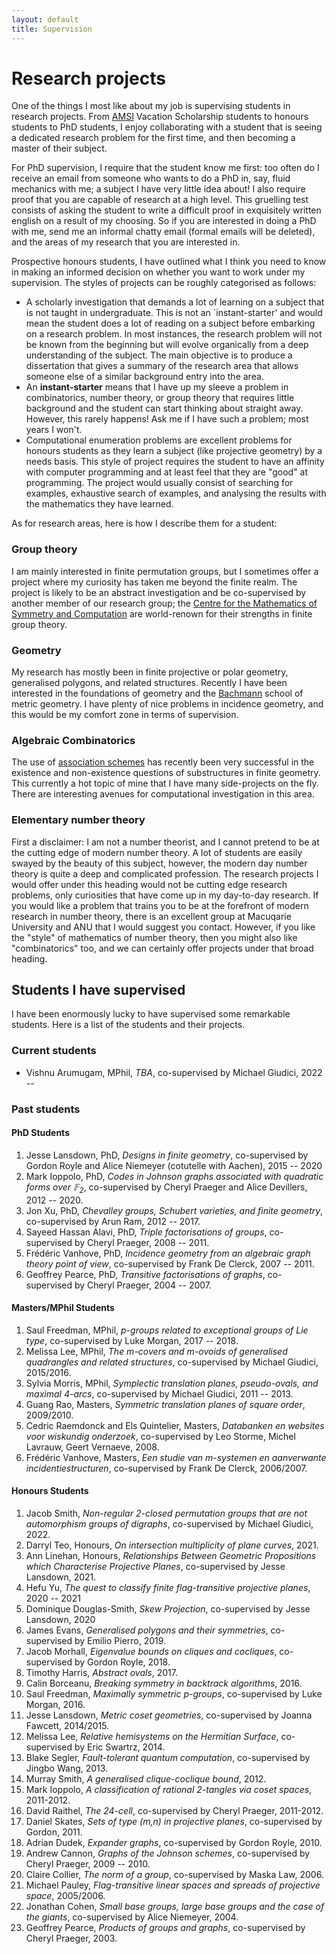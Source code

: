 ```yaml
---
layout: default
title: Supervision
---
```


<script src="https://cdn.mathjax.org/mathjax/latest/MathJax.js?config=TeX-AMS-MML_HTMLorMML" type="text/javascript"></script>

# Research projects

One of the things I most like about my job is supervising students in research projects. From [AMSI](https://amsi.org.au) Vacation Scholarship students to honours students to PhD students, I enjoy collaborating with a student that is seeing a dedicated research problem for the first time, and then becoming a master of their subject.

For PhD supervision, I require that the student know me first: too often do I receive an email from someone who wants to do a PhD in, say, fluid mechanics with me; a subject I have very little idea about! I also require proof that you are capable of research at a high level. This gruelling test consists of asking the student to write a difficult proof in exquisitely written english on a result of my choosing. So if you are interested in doing a PhD with me, send me an informal chatty email (formal emails will be deleted), and the areas of my research that you are interested in.

Prospective honours students, I have outlined what I think you need to know in making an informed decision on whether you want to work under my supervision. The styles of projects can be roughly categorised as follows:  

- A scholarly investigation that demands a lot of learning on a subject that is not taught in undergraduate. This is not an `instant-starter' and would mean the student does a lot of reading on a subject before embarking on a research problem. In most instances, the research problem will not be known from the beginning but will evolve organically from a deep understanding of the subject. The main objective is to produce a dissertation that gives a summary of the research area that allows someone else of a similar background entry into the area.  
- An **instant-starter** means that I have up my sleeve a problem in combinatorics, number theory, or group theory that requires little background and the student can start thinking about straight away. However, this rarely happens! Ask me if I have such a problem; most years I won't.
- Computational enumeration problems are excellent problems for honours students as they learn a subject (like projective geometry) by a needs basis. This style of project requires the student to have an affinity with computer programming and at least feel that they are "good" at programming. The project would usually consist of searching for examples, exhaustive search of examples, and analysing the results with the mathematics they have learned. 

As for research areas, here is how I describe them for a student:

### Group theory

I am mainly interested in finite permutation groups, but I sometimes offer a project where my curiosity has taken me beyond the finite realm. The project is likely to be an abstract investigation and be co-supervised by another member of our research group; the [Centre for the Mathematics of Symmetry and Computation](www.cmsc.io) are world-renown for their strengths in finite group theory.

### Geometry

My research has mostly been in finite projective or polar geometry, generalised polygons, and related structures. Recently I have been interested in the foundations of geometry and the [Bachmann](http://www-history.mcs.st-and.ac.uk/Biographies/Bachmann_Friedrich.html) school of metric geometry. I have plenty of nice problems in incidence geometry, and this would be my comfort zone in terms of supervision.

### Algebraic Combinatorics

The use of [association schemes](http://en.wikipedia.org/wiki/Association_scheme) has recently been very successful in the existence and non-existence questions of substructures in finite geometry. This currently a hot topic of mine that I have many side-projects on the fly. There are interesting avenues for computational investigation in this area.

### Elementary number theory

First a disclaimer: I am not a number theorist, and I cannot pretend to be at the cutting edge of modern number theory. A lot of students are easily swayed by the beauty of this subject, however, the modern day number theory is quite a deep and complicated profession. The research projects I would offer under this heading would not be cutting edge research problems, only curiosities that have come up in my day-to-day research. If you would like a problem that trains you to be at the forefront of modern research in number theory, there is an excellent group at Macuqarie University and ANU that I would suggest you contact. However, if you like the "style" of mathematics of number theory, then you might also like "combinatorics" too, and we can certainly offer projects under that broad heading.


## Students I have supervised
I have been enormously lucky to have supervised some remarkable students. Here is a list of the students and their projects.

### Current students

- Vishnu Arumugam, MPhil, *TBA*, co-supervised by Michael Giudici, 2022 --

### Past students

#### PhD Students ####

 1. Jesse Lansdown, PhD, *Designs in finite geometry*, co-supervised by Gordon Royle and Alice Niemeyer (cotutelle with Aachen), 2015 -- 2020
 2. Mark Ioppolo, PhD, *Codes in Johnson graphs associated with quadratic forms over $\mathbb{F}_2$*,  co-supervised by Cheryl Praeger and Alice Devillers, 2012 -- 2020.
 3. Jon Xu, PhD, *Chevalley groups, Schubert varieties, and finite geometry*, co-supervised by Arun Ram, 2012 -- 2017.
 4. Sayeed Hassan Alavi, PhD, *Triple factorisations of groups*, co-supervised by Cheryl Praeger, 2008 -- 2011.
 5. Frédéric Vanhove, PhD, *Incidence geometry from an algebraic graph theory point of view*, co-supervised by Frank De Clerck, 2007 -- 2011.
 6. Geoffrey Pearce, PhD, *Transitive factorisations of graphs*, co-supervised by Cheryl Praeger, 2004 -- 2007.

#### Masters/MPhil Students ####

1. Saul Freedman, MPhil, *p-groups related to exceptional groups of Lie type*, co-supervised by Luke Morgan, 2017 -- 2018.
2. Melissa Lee, MPhil, *The m-covers and m-ovoids of generalised quadrangles and related structures*, co-supervised by Michael Giudici, 2015/2016.
3. Sylvia Morris, MPhil, *Symplectic translation planes, pseudo-ovals, and maximal 4-arcs*, co-supervised by Michael Giudici, 2011 -- 2013.
4. Guang Rao, Masters, *Symmetric translation planes of square order*, 2009/2010.
5. Cedric Raemdonck and Els Quintelier, Masters, *Databanken en websites voor wiskundig onderzoek*, co-supervised by Leo Storme, Michel Lavrauw, Geert Vernaeve, 2008.
6. Frédéric Vanhove, Masters, *Een studie van m-systemen en aanverwante incidentiestructuren*, co-supervised by Frank De Clerck, 2006/2007.

#### Honours Students ####

1. Jacob Smith, *Non-regular 2-closed permutation groups that are not automorphism groups of digraphs*, co-supervised by Michael Giudici, 2022.
2. Darryl Teo, Honours, *On intersection multiplicity of plane curves*, 2021.
2. Ann Linehan, Honours, *Relationships Between Geometric Propositions which Characterise Projective Planes*, co-supervised by Jesse Lansdown, 2021.
3. Hefu Yu, *The quest to classify finite flag-transitive projective planes*, 2020 -- 2021
4. Dominique Douglas-Smith, *Skew Projection*, co-supervised by Jesse Lansdown, 2020
5. James Evans, *Generalised polygons and their symmetries*, co-supervised by Emilio Pierro, 2019.
6. Jacob Morhall, *Eigenvalue bounds on cliques and cocliques*, co-supervised by Gordon Royle, 2018.
7. Timothy Harris, *Abstract ovals*, 2017.
8. Calin Borceanu, *Breaking symmetry in backtrack algorithms*, 2016.
9. Saul Freedman, *Maximally symmetric p-groups*, co-supervised by Luke Morgan, 2016.
10. Jesse Lansdown, *Metric coset geometries*, co-supervised by Joanna Fawcett, 2014/2015.
11. Melissa Lee, *Relative hemisystems on the Hermitian Surface*, co-supervised by Eric Swartrz, 2014.
12. Blake Segler, *Fault-tolerant quantum computation*, co-supervised by Jingbo Wang, 2013.
13. Murray Smith, *A generalised clique-coclique bound*, 2012.
14. Mark Ioppolo, *A classification of rational 2-tangles via coset spaces*, 2011-2012.
15. David Raithel, *The 24-cell*, co-supervised by Cheryl Praeger, 2011-2012.
16. Daniel Skates, *Sets of type (m,n) in projective planes*, co-supervised by Gordon, 2011.
17. Adrian Dudek, *Expander graphs*, co-supervised by Gordon Royle, 2010.  
18. Andrew Cannon, *Graphs of the Johnson schemes*, co-supervised by Cheryl Praeger, 2009 -- 2010.
19. Claire Collier, *The norm of a group*, co-supervised by Maska Law, 2006.
20. Michael Pauley, *Flag-transitive linear spaces and spreads of projective space*, 2005/2006.
21. Jonathan Cohen, *Small base groups, large base groups and the case of the giants*, co-supervised by Alice Niemeyer, 2004.
22. Geoffrey Pearce, *Products of groups and graphs*, co-supervised by Cheryl Praeger, 2003.
